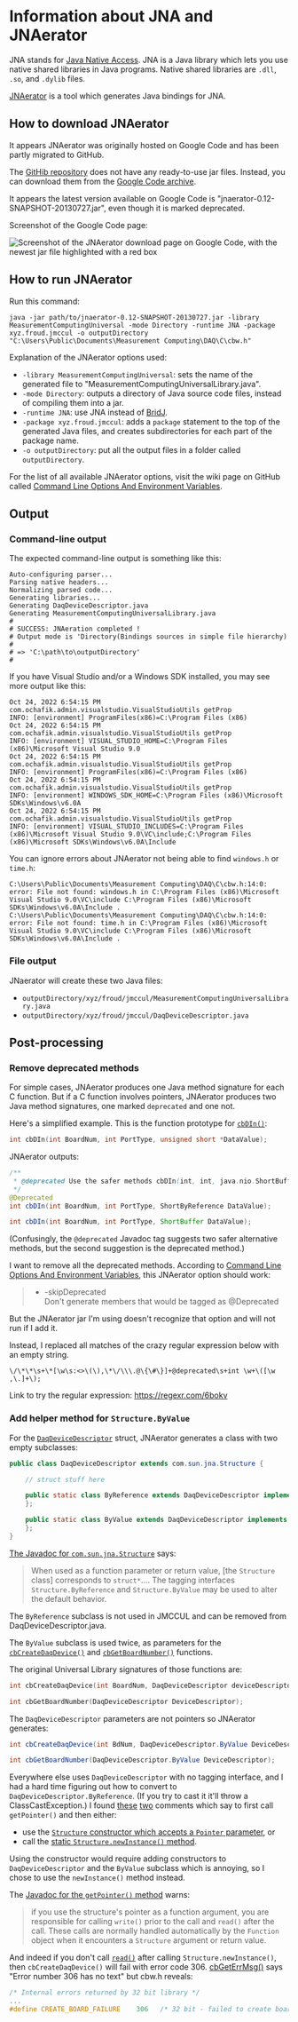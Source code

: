 # Information about JNA and JNAerator

JNA stands for [Java Native Access](https://github.com/java-native-access/jna). JNA is a Java library which lets you use native shared libraries in Java programs. Native shared libraries are `.dll`, `.so`, and `.dylib` files.

[JNAerator](https://github.com/nativelibs4java/JNAerator) is a tool which generates Java bindings for JNA.

## How to download JNAerator

It appears JNAerator was originally hosted on Google Code and has been partly migrated to GitHub.

The [GitHib repository](https://github.com/nativelibs4java/JNAerator) does not have any ready-to-use jar files. Instead, you can download them from the [Google Code archive](https://code.google.com/archive/p/jnaerator/downloads).

It appears the latest version available on Google Code is "jnaerator-0.12-SNAPSHOT-20130727.jar", even though it is marked deprecated.

Screenshot of the Google Code page:

![Screenshot of the JNAerator download page on Google Code, with the newest jar file highlighted with a red box](img/for-jnaerator-info/jnaerator-on-google-code.png)

## How to run JNAerator

Run this command:

```shell
java -jar path/to/jnaerator-0.12-SNAPSHOT-20130727.jar -library MeasurementComputingUniversal -mode Directory -runtime JNA -package xyz.froud.jmccul -o outputDirectory "C:\Users\Public\Documents\Measurement Computing\DAQ\C\cbw.h"
```

Explanation of the JNAerator options used:

* `-library MeasurementComputingUniversal`: sets the name of the generated file to "MeasurementComputingUniversalLibrary.java".
* `-mode Directory`: outputs a directory of Java source code files, instead of compiling them into a jar.
* `-runtime JNA`: use JNA instead of [BridJ](https://github.com/nativelibs4java/BridJ).
* `-package xyz.froud.jmccul`: adds a `package` statement to the top of the generated Java files, and creates subdirectories for each part of the package name.
* `-o outputDirectory`: put all the output files in a folder called `outputDirectory`.

For the list of all available JNAerator options, visit the wiki page on GitHub called [Command Line Options And Environment Variables](https://github.com/nativelibs4java/JNAerator/wiki/Command-Line-Options-And-Environment-Variables).

## Output

### Command-line output

The expected command-line output is something like this:

```
Auto-configuring parser...
Parsing native headers...
Normalizing parsed code...
Generating libraries...
Generating DaqDeviceDescriptor.java
Generating MeasurementComputingUniversalLibrary.java
#
# SUCCESS: JNAeration completed !
# Output mode is 'Directory(Bindings sources in simple file hierarchy)
#
# => 'C:\path\to\outputDirectory'
#
```

If you have Visual Studio and/or a Windows SDK installed, you may see more output like this:

```
Oct 24, 2022 6:54:15 PM com.ochafik.admin.visualstudio.VisualStudioUtils getProp
INFO: [environment] ProgramFiles(x86)=C:\Program Files (x86)
Oct 24, 2022 6:54:15 PM com.ochafik.admin.visualstudio.VisualStudioUtils getProp
INFO: [environment] VISUAL_STUDIO_HOME=C:\Program Files (x86)\Microsoft Visual Studio 9.0
Oct 24, 2022 6:54:15 PM com.ochafik.admin.visualstudio.VisualStudioUtils getProp
INFO: [environment] ProgramFiles(x86)=C:\Program Files (x86)
Oct 24, 2022 6:54:15 PM com.ochafik.admin.visualstudio.VisualStudioUtils getProp
INFO: [environment] WINDOWS_SDK_HOME=C:\Program Files (x86)\Microsoft SDKs\Windows\v6.0A
Oct 24, 2022 6:54:15 PM com.ochafik.admin.visualstudio.VisualStudioUtils getProp
INFO: [environment] VISUAL_STUDIO_INCLUDES=C:\Program Files (x86)\Microsoft Visual Studio 9.0\VC\include;C:\Program Files (x86)\Microsoft SDKs\Windows\v6.0A\Include
```

You can ignore errors about JNAerator not being able to find `windows.h` or `time.h`:

```
C:\Users\Public\Documents\Measurement Computing\DAQ\C\cbw.h:14:0: error: File not found: windows.h in C:\Program Files (x86)\Microsoft Visual Studio 9.0\VC\include C:\Program Files (x86)\Microsoft SDKs\Windows\v6.0A\Include .
C:\Users\Public\Documents\Measurement Computing\DAQ\C\cbw.h:14:0: error: File not found: time.h in C:\Program Files (x86)\Microsoft Visual Studio 9.0\VC\include C:\Program Files (x86)\Microsoft SDKs\Windows\v6.0A\Include .
```

### File output

JNaerator will create these two Java files:

* `outputDirectory/xyz/froud/jmccul/MeasurementComputingUniversalLibrary.java`
* `outputDirectory/xyz/froud/jmccul/DaqDeviceDescriptor.java`

## Post-processing

### Remove deprecated methods

For simple cases, JNAerator produces one Java method signature for each C function. But if a C function involves pointers, JNAerator produces two Java method signatures, one marked `deprecated` and one not.

Here's a simplified example. This is the function prototype for [`cbDIn()`](https://www.mccdaq.com/pdfs/manuals/Mcculw_WebHelp/hh_goto.htm?ULStart.htm#Function_Reference/Digital_IO_Functions/cbDIn.htm):

```C
int cbDIn(int BoardNum, int PortType, unsigned short *DataValue);
```

JNAerator outputs:

```java
/**
 * @deprecated Use the safer methods cbDIn(int, int, java.nio.ShortBuffer) and cbDIn(int, int, com.sun.jna.ptr.ShortByReference) instead.
 */
@Deprecated 
int cbDIn(int BoardNum, int PortType, ShortByReference DataValue);

int cbDIn(int BoardNum, int PortType, ShortBuffer DataValue);
```

(Confusingly, the `@deprecated` Javadoc tag suggests two safer alternative methods, but the second suggestion is the deprecated method.)

I want to remove all the deprecated methods. According to [Command Line Options And Environment Variables](https://github.com/nativelibs4java/JNAerator/wiki/Command-Line-Options-And-Environment-Variables), this JNAerator option should work:

> * -skipDeprecated  
> Don't generate members that would be tagged as @Deprecated

But the JNAerator jar I'm using doesn't recognize that option and will not run if I add it.

Instead, I replaced all matches of the crazy regular expression below with an empty string.

```regex
\/\*\*\s+\*[\w\s:<>\(\),\*\/\\\.@\{\#\}]+@deprecated\s+int \w+\([\w ,\.]+\);
```

Link to try the regular expression: https://regexr.com/6bokv

### Add helper method for `Structure.ByValue`

For the [`DaqDeviceDescriptor`](https://www.mccdaq.com/pdfs/manuals/Mcculw_WebHelp/hh_goto.htm?ULStart.htm#Function_Reference/Device-Discovery/DaqDeviceDescriptor-type.htm) struct, JNAerator generates a class with two empty subclasses:

```java
public class DaqDeviceDescriptor extends com.sun.jna.Structure {

    // struct stuff here

    public static class ByReference extends DaqDeviceDescriptor implements Structure.ByReference {
    };

    public static class ByValue extends DaqDeviceDescriptor implements Structure.ByValue {
    };
}
```

[The Javadoc for `com.sun.jna.Structure`](http://java-native-access.github.io/jna/5.12.1/javadoc/com/sun/jna/Structure.html) says:

> When used as a function parameter or return value, [the `Structure` class] corresponds to `struct*`.... The tagging interfaces `Structure.ByReference` and `Structure.ByValue` may be used to alter the default behavior.

The `ByReference` subclass is not used in JMCCUL and can be removed from DaqDeviceDescriptor.java.

The `ByValue` subclass is used twice, as parameters for the [`cbCreateDaqDevice()`](https://www.mccdaq.com/pdfs/manuals/Mcculw_WebHelp/hh_goto.htm?ULStart.htm#Function_Reference/Device-Discovery/cbCreateDaqDevice.htm) and [`cbGetBoardNumber()`](https://www.mccdaq.com/pdfs/manuals/Mcculw_WebHelp/hh_goto.htm?ULStart.htm#Function_Reference/Device-Discovery/cbGetBoardNumber.htm) functions.

The original Universal Library signatures of those functions are:

```C
int cbCreateDaqDevice(int BoardNum, DaqDeviceDescriptor deviceDescriptor);

int cbGetBoardNumber(DaqDeviceDescriptor DeviceDescriptor);
```

The `DaqDeviceDescriptor` parameters are not pointers so JNAerator generates:

```java
int cbCreateDaqDevice(int BdNum, DaqDeviceDescriptor.ByValue DeviceDescriptor);

int cbGetBoardNumber(DaqDeviceDescriptor.ByValue DeviceDescriptor);
```

Everywhere else uses `DaqDeviceDescriptor` with no tagging interface, and I had a hard time figuring out how to convert to `DaqDeviceDescriptor.ByReference`. (If you try to cast it it'll throw a ClassCastException.) I found [these](https://stackoverflow.com/a/26309505) [two](https://github.com/java-native-access/jna/issues/691#issuecomment-242814602) comments which say to first call `getPointer()` and then either:

* use the [`Structure` constructor which accepts a `Pointer` parameter](http://java-native-access.github.io/jna/5.12.1/javadoc/com/sun/jna/Structure.html#Structure-com.sun.jna.Pointer-), or
* call the [static `Structure.newInstance()` method](http://java-native-access.github.io/jna/5.12.1/javadoc/com/sun/jna/Structure.html#newInstance-java.lang.Class-com.sun.jna.Pointer-).

Using the constructor would require adding constructors to `DaqDeviceDescriptor` and the `ByValue` subclass which is annoying, so I chose to use the `newInstance()` method instead.

The [Javadoc for the `getPointer()` method](http://java-native-access.github.io/jna/5.12.1/javadoc/com/sun/jna/Structure.html#getPointer--) warns:

> if you use the structure's pointer as a function argument, you are responsible for calling `write()` prior to the call and `read()` after the call. These calls are normally handled automatically by the `Function` object when it encounters a `Structure` argument or return value.

And indeed if you don't call [`read()`](http://java-native-access.github.io/jna/5.12.1/javadoc/com/sun/jna/Structure.html#read--) after calling `Structure.newInstance()`, then `cbCreateDaqDevice()` will fail with error code 306. [cbGetErrMsg()](https://www.mccdaq.com/pdfs/manuals/Mcculw_WebHelp/hh_goto.htm?ULStart.htm#Function_Reference/Error_Handling_Functions/cbGetErrMsg.htm) says "Error number 306 has no text" but cbw.h reveals:

```c
/* Internal errors returned by 32 bit library */
...
#define CREATE_BOARD_FAILURE    306   /* 32 bit - failed to create board */
```
